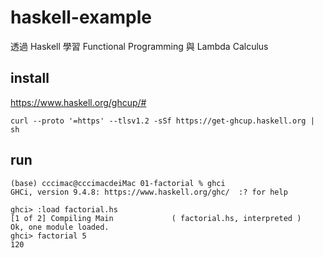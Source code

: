 # haskell-example
透過 Haskell 學習 Functional Programming 與 Lambda Calculus



## install

https://www.haskell.org/ghcup/#

    curl --proto '=https' --tlsv1.2 -sSf https://get-ghcup.haskell.org | sh

## run

```
(base) cccimac@cccimacdeiMac 01-factorial % ghci
GHCi, version 9.4.8: https://www.haskell.org/ghc/  :? for help

ghci> :load factorial.hs
[1 of 2] Compiling Main             ( factorial.hs, interpreted )
Ok, one module loaded.
ghci> factorial 5
120
```
